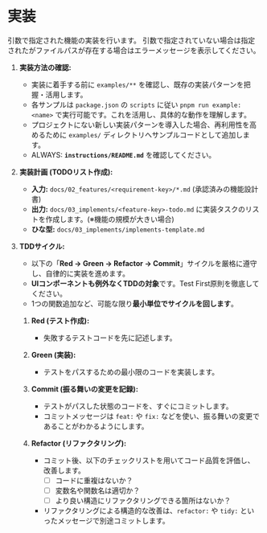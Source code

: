 # 実装

引数で指定された機能の実装を行います。
引数で指定されていない場合は指定されたがファイルパスが存在する場合はエラーメッセージを表示してください。

1.  **実装方法の確認:**
    -   実装に着手する前に `examples/**` を確認し、既存の実装パターンを把握・活用します。
    -   各サンプルは `package.json` の `scripts` に従い `pnpm run example:<name>` で実行可能です。これを活用し、具体的な動作を理解します。
    -   プロジェクトにない新しい実装パターンを導入した場合、再利用性を高めるために `examples/` ディレクトリへサンプルコードとして追加します。
    -   ALWAYS: **`instructions/README.md`** を確認してください。
2.  **実装計画 (TODOリスト作成):**
    -   **入力:** `docs/02_features/<requirement-key>/*.md` (承認済みの機能設計書)
    -   **出力:** `docs/03_implements/<feature-key>-todo.md` に実装タスクのリストを作成します。(※機能の規模が大きい場合)
    -   **ひな型:** `docs/03_implements/implements-template.md`
3.  **TDDサイクル:**
    -   以下の「**Red → Green → Refactor → Commit**」サイクルを厳格に遵守し、自律的に実装を進めます。
    -   **UIコンポーネントも例外なくTDDの対象**です。Test First原則を徹底してください。
    -   1つの関数追加など、可能な限り**最小単位でサイクルを回します**。

    1.  **Red (テスト作成):**
        -   失敗するテストコードを先に記述します。

    2.  **Green (実装):**
        -   テストをパスするための最小限のコードを実装します。

    3.  **Commit (振る舞いの変更を記録):**
        -   テストがパスした状態のコードを、すぐにコミットします。
        -   コミットメッセージは `feat:` や `fix:` などを使い、振る舞いの変更であることがわかるようにします。

    4.  **Refactor (リファクタリング):**
        -   コミット後、以下のチェックリストを用いてコード品質を評価し、改善します。
            -   [ ] コードに重複はないか？
            -   [ ] 変数名や関数名は適切か？
            -   [ ] より良い構造にリファクタリングできる箇所はないか？
        -   リファクタリングによる構造的な改善は、`refactor:` や `tidy:` といったメッセージで別途コミットします。